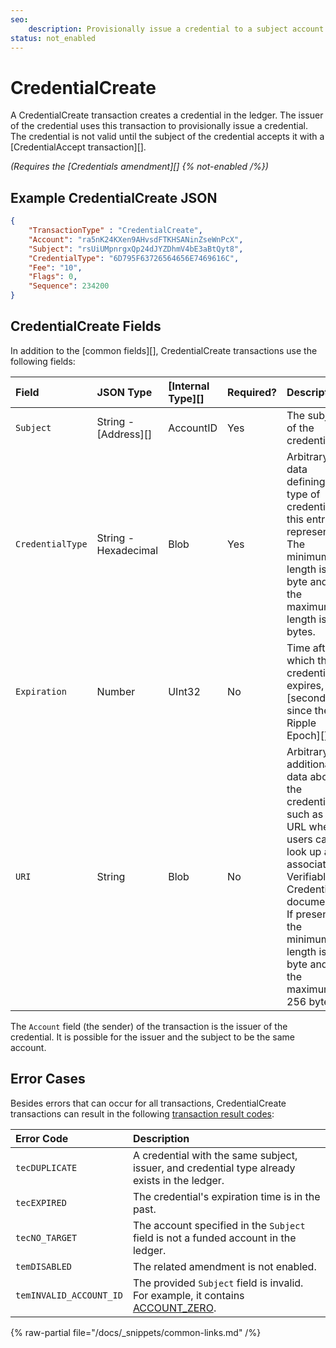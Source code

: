 ```yaml
---
seo:
    description: Provisionally issue a credential to a subject account.
status: not_enabled
---
```

# CredentialCreate

A CredentialCreate transaction creates a credential in the ledger. The issuer of the credential uses this transaction to provisionally issue a credential. The credential is not valid until the subject of the credential accepts it with a [CredentialAccept transaction][].

_(Requires the [Credentials amendment][] {% not-enabled /%})_

## Example CredentialCreate JSON

```json
{
    "TransactionType" : "CredentialCreate",
    "Account": "ra5nK24KXen9AHvsdFTKHSANinZseWnPcX",
    "Subject": "rsUiUMpnrgxQp24dJYZDhmV4bE3aBtQyt8",
    "CredentialType": "6D795F63726564656E7469616C",
    "Fee": "10",
    "Flags": 0,
    "Sequence": 234200
}
```


## CredentialCreate Fields

In addition to the [common fields][], CredentialCreate transactions use the following fields:

| Field            | JSON Type        | [Internal Type][] | Required? | Description |
|:-----------------|:-----------------|:------------------|:----------|:------------|
| `Subject` | String - [Address][] | AccountID | Yes | The subject of the credential. |
| `CredentialType` | String - Hexadecimal | Blob | Yes | Arbitrary data defining the type of credential this entry represents. The minimum length is 1 byte and the maximum length is 64 bytes. |
| `Expiration` | Number | UInt32 | No | Time after which this credential expires, in [seconds since the Ripple Epoch][]. |
| `URI` | String | Blob | No | Arbitrary additional data about the credential, such as the URL where users can look up an associated Verifiable Credential document. If present, the minimum length is 1 byte and the maximum is 256 bytes. |

The `Account` field (the sender) of the transaction is the issuer of the credential. It is possible for the issuer and the subject to be the same account.

## Error Cases

Besides errors that can occur for all transactions, CredentialCreate transactions can result in the following [transaction result codes](../transaction-results/index.md):

| Error Code | Description |
|:-----------|:------------|
| `tecDUPLICATE` | A credential with the same subject, issuer, and credential type already exists in the ledger. |
| `tecEXPIRED` | The credential's expiration time is in the past. |
| `tecNO_TARGET` | The account specified in the `Subject` field is not a funded account in the ledger. |
| `temDISABLED` | The related amendment is not enabled. |
| `temINVALID_ACCOUNT_ID` | The provided `Subject` field is invalid. For example, it contains [ACCOUNT_ZERO](../../../../concepts/accounts/addresses.md#special-addresses). |


{% raw-partial file="/docs/_snippets/common-links.md" /%}
